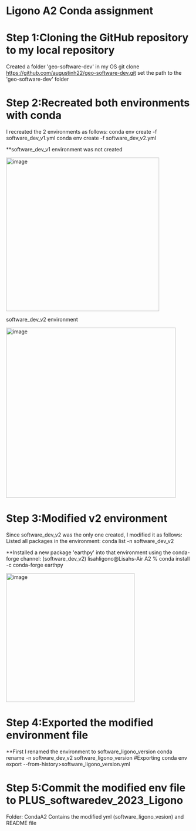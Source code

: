 # Ligono A2 Conda assignment
# Step 1:Cloning the GitHub repository to my local repository
Created a folder 'geo-software-dev' in my OS
git clone https://github.com/augustinh22/geo-software-dev.git
set the path to the 'geo-software-dev' folder

# Step 2:Recreated both environments with conda
I recreated the 2 environments as follows:
conda env create -f software_dev_v1.yml
conda env create -f software_dev_v2.yml

**software_dev_v1 environment was not created

<img width="417" alt="image" src="https://user-images.githubusercontent.com/72496335/234009684-773c08c1-f5a2-4fe0-98c4-2d68c00c903b.png">


software_dev_v2 environment

<img width="462" alt="image" src="https://user-images.githubusercontent.com/72496335/234009021-9196bbf7-7ee8-43a6-b5fb-3c91a1329b77.png">


# Step 3:Modified v2 environment
Since software_dev_v2 was the only one created, I modified it as follows: 
Listed all packages in the environment: conda list -n software_dev_v2

**Installed a new package 'earthpy' into that environment using the conda-forge channel:
(software_dev_v2) lisahligono@Lisahs-Air A2 % conda install -c conda-forge earthpy

<img width="350" alt="image" src="https://user-images.githubusercontent.com/72496335/234010195-2091116f-ae4f-49ba-81a2-6019939070fc.png">


# Step 4:Exported the modified environment file
**First I renamed the environment to software_ligono_version
conda rename -n software_dev_v2 software_ligono_version
#Exporting
conda env export --from-history>software_ligono_version.yml

# Step 5:Commit the modified env file to PLUS_softwaredev_2023_Ligono
Folder: CondaA2
Contains the modified yml (software_ligono_vesion) and README file

